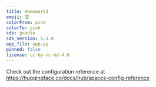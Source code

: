 ```yaml
---
title: Homework3
emoji: 🏆
colorFrom: pink
colorTo: pink
sdk: gradio
sdk_version: 5.1.0
app_file: app.py
pinned: false
license: cc-by-nc-nd-4.0
---
```


Check out the configuration reference at https://huggingface.co/docs/hub/spaces-config-reference 

